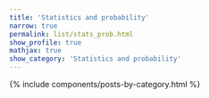 ```yaml
---
title: 'Statistics and probability'
narrow: true
permalink: list/stats_prob.html
show_profile: true
mathjax: true
show_category: 'Statistics and probability'
---
```


{% include components/posts-by-category.html %}
